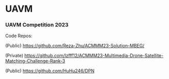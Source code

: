# UAVM



### UAVM Competition 2023 

Code Repos: 

(Public) https://github.com/Reza-Zhu/ACMMM23-Solution-MBEG/

(Private) https://github.com/lzfff12/ACMMM23-Multimedia-Drone-Satellite-Matching-Challenge-Rank-3 

(Public) https://github.com/HuHu246/DPN
